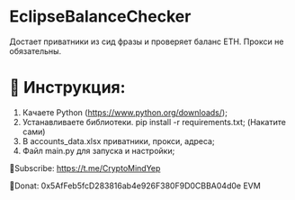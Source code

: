 # EclipseBalanceChecker

Достает приватники из сид фразы и проверяет баланс ETH.
Прокси не обязательны.

# 🔧 Инструкция:

1. Качаете Python (https://www.python.org/downloads/);
2. Устанавливаете библиотеки. pip install -r requirements.txt; (Накатите сами)
3. В accounts_data.xlsx приватники, прокси, адреса;
4. Файл main.py для запуска и настройки;

💜Subscribe: https://t.me/CryptoMindYep

💜Donat: 0x5AfFeb5fcD283816ab4e926F380F9D0CBBA04d0e EVM
